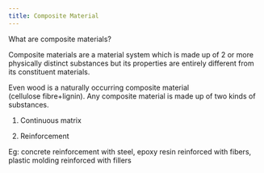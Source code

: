 ```yaml
---
title: Composite Material
---
```

What are composite materials?  

Composite materials are a material system which is made up of 2 or more physically distinct substances but its properties are entirely different from its constituent materials.  

Even wood is a naturally occurring composite material (cellulose fibre+lignin). Any composite material is made up of two kinds of substances. 

1.  Continuous matrix 
    
2.  Reinforcement  
    

Eg: concrete reinforcement with steel, epoxy resin reinforced with fibers, plastic molding reinforced with fillers